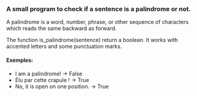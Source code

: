 <h3>A small program to check if a sentence is a palindrome or not.</h3>

A palindrome is a word, number, phrase, or other sequence of
characters which reads the same backward as forward.

The function is_palindrome(sentence) return a boolean.
It works with accented letters and some punctuation marks.

<h4>Exemples:</h5>

- I am a palindrome! -> False
- Élu par cette crapule ! -> True
- No, it is open on one position. -> True
